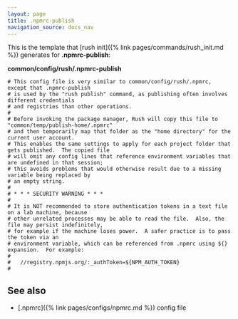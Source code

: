 ```yaml
---
layout: page
title: .npmrc-publish
navigation_source: docs_nav
---
```


This is the template that [rush init]({% link pages/commands/rush_init.md %})
generates for **.npmrc-publish**:

**common/config/rush/.npmrc-publish**
```shell
# This config file is very similar to common/config/rush/.npmrc, except that .npmrc-publish
# is used by the "rush publish" command, as publishing often involves different credentials
# and registries than other operations.
#
# Before invoking the package manager, Rush will copy this file to "common/temp/publish-home/.npmrc"
# and then temporarily map that folder as the "home directory" for the current user account.
# This enables the same settings to apply for each project folder that gets published.  The copied file
# will omit any config lines that reference environment variables that are undefined in that session;
# this avoids problems that would otherwise result due to a missing variable being replaced by
# an empty string.
#
# * * * SECURITY WARNING * * *
#
# It is NOT recommended to store authentication tokens in a text file on a lab machine, because
# other unrelated processes may be able to read the file.  Also, the file may persist indefinitely,
# for example if the machine loses power.  A safer practice is to pass the token via an
# environment variable, which can be referenced from .npmrc using ${} expansion.  For example:
#
#   //registry.npmjs.org/:_authToken=${NPM_AUTH_TOKEN}
#
```

## See also

- [.npmrc]({% link pages/configs/npmrc.md %}) config file
